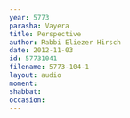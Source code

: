 ```yaml
---
year: 5773
parasha: Vayera
title: Perspective
author: Rabbi Eliezer Hirsch
date: 2012-11-03
id: 57731041
filename: 5773-104-1
layout: audio
moment: 
shabbat: 
occasion: 
---
```

